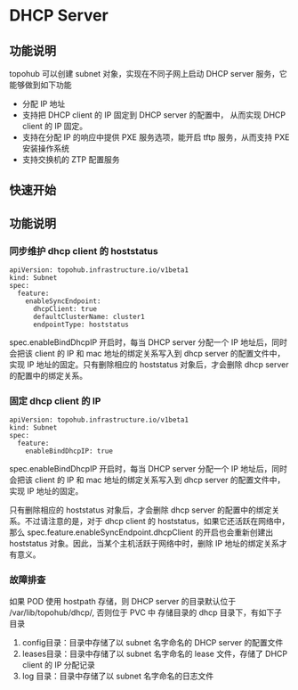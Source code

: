 # DHCP Server

## 功能说明

topohub 可以创建 subnet 对象，实现在不同子网上启动 DHCP server 服务，它能够做到如下功能

* 分配 IP 地址
* 支持把 DHCP client 的 IP 固定到 DHCP server 的配置中， 从而实现 DHCP client 的 IP 固定。
* 支持在分配 IP 的响应中提供 PXE 服务选项，能开启 tftp 服务，从而支持 PXE 安装操作系统
* 支持交换机的 ZTP 配置服务

## 快速开始

## 功能说明

### 同步维护 dhcp client 的 hoststatus 

```
apiVersion: topohub.infrastructure.io/v1beta1
kind: Subnet
spec:
  feature:
    enableSyncEndpoint:
      dhcpClient: true
      defaultClusterName: cluster1
      endpointType: hoststatus
```

spec.enableBindDhcpIP 开启时，每当 DHCP server 分配一个 IP 地址后，同时会把该 client 的 IP 和 mac 地址的绑定关系写入到 dhcp server 的配置文件中，实现 IP 地址的固定。只有删除相应的 hoststatus 对象后，才会删除 dhcp server 的配置中的绑定关系。

### 固定 dhcp client 的 IP 

```
apiVersion: topohub.infrastructure.io/v1beta1
kind: Subnet
spec:
  feature:
    enableBindDhcpIP: true
```

spec.enableBindDhcpIP 开启时，每当 DHCP server 分配一个 IP 地址后，同时会把该 client 的 IP 和 mac 地址的绑定关系写入到 dhcp server 的配置文件中，实现 IP 地址的固定。

只有删除相应的 hoststatus 对象后，才会删除 dhcp server 的配置中的绑定关系。不过请注意的是，对于 dhcp client 的 hoststatus，如果它还活跃在网络中，那么 spec.feature.enableSyncEndpoint.dhcpClient 的开启也会重新创建出 hoststatus 对象。因此，当某个主机活跃于网络中时，删除 IP 地址的绑定关系才有意义。

### 故障排查

如果 POD 使用 hostpath 存储，则 DHCP server 的目录默认位于 /var/lib/topohub/dhcp/, 否则位于 PVC 中
存储目录的 dhcp 目录下，有如下子目录
1. config目录：目录中存储了以 subnet 名字命名的 DHCP server 的配置文件
2. leases目录：目录中存储了以 subnet 名字命名的 lease 文件，存储了 DHCP client 的 IP 分配记录
3. log 目录：目录中存储了以 subnet 名字命名的日志文件

